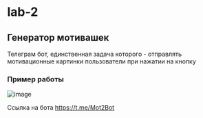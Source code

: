 # lab-2
## Генератор мотивашек

Телеграм бот, единственная задача которого - отправлять мотивационные картинки пользователи при нажатии на кнопку

### Пример работы
![image](https://github.com/Artem-Sidorin/lab-2/assets/84307379/80d1b0b3-9250-49bf-af16-43b3a9d45d91)

Ссылка на бота https://t.me/Mot2Bot
